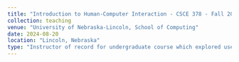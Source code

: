 ```yaml
---
title: "Introduction to Human-Computer Interaction - CSCE 378 - Fall 2024"
collection: teaching
venue: "University of Nebraska-Lincoln, School of Computing"
date: 2024-08-20
location: "Lincoln, Nebraska"
type: "Instructor of record for undergraduate course which explored user experience design. Students mainly comprised of Software Engineering and Computer Science majors. Within the Fall of 2024 there were 75 students."
---
```

